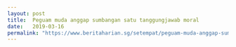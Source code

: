 ```yaml
---
layout: post
title:  Peguam muda anggap sumbangan satu tanggungjawab moral
date:   2019-03-16
permalink: "https://www.beritaharian.sg/setempat/peguam-muda-anggap-sumbangan-satu-tanggungjawab-moral"
---
```


